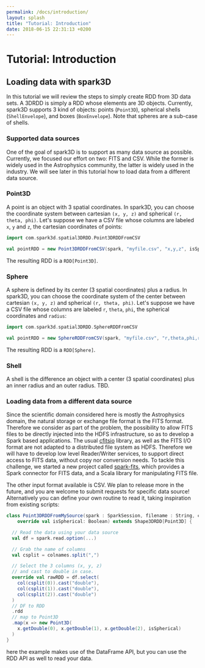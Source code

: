 ```yaml
---
permalink: /docs/introduction/
layout: splash
title: "Tutorial: Introduction"
date: 2018-06-15 22:31:13 +0200
---
```


# Tutorial: Introduction

## Loading data with spark3D

In this tutorial we will review the steps to simply create RDD from 3D data sets. A 3DRDD is simply a RDD whose elements are 3D objects. Currently, spark3D supports 3 kind of objects: points (`Point3D`), spherical shells (`ShellEnvelope`), and boxes (`BoxEnvelope`). Note that spheres are a sub-case of shells.

### Supported data sources

One of the goal of spark3D is to support as many data source as possible. Currently, we focused our effort on two: FITS and CSV. While the former is widely used in the Astrophysics community, the latter is widely used in the industry. We will see later in this tutorial how to load data from a different data source.

### Point3D

A point is an object with 3 spatial coordinates. In spark3D, you can choose the coordinate system between cartesian `(x, y, z)` and spherical `(r, theta, phi)`. Let's suppose we have a CSV file whose columns are labeled `x`, `y` and `z`, the cartesian coordinates of points:

```scala
import com.spark3d.spatial3DRDD.Point3DRDDFromCSV

val pointRDD = new Point3DRDDFromCSV(spark, "myfile.csv", "x,y,z", isSpherical=false)
```

The resulting RDD is a `RDD[Point3D]`.

### Sphere

A sphere is defined by its center (3 spatial coordinates) plus a radius.
In spark3D, you can choose the coordinate system of the center between cartesian `(x, y, z)` and spherical `(r, theta, phi)`. Let's suppose we have a CSV file whose columns are labeled `r`, `theta`, `phi`, the spherical coordinates and `radius`:

```scala
import com.spark3d.spatial3DRDD.SphereRDDFromCSV

val pointRDD = new SphereRDDFromCSV(spark, "myfile.csv", "r,theta,phi,radius", isSpherical=false)
```

The resulting RDD is a `RDD[Sphere]`.

### Shell

A shell is the difference an object with a center (3 spatial coordinates) plus an inner radius and an outer radius. TBD.


### Loading data from a different data source

Since the scientific domain considered here is mostly the Astrophysics domain,
the natural storage or exchange file format is the FITS format.
Therefore we consider as part of the problem, the possibility to allow FITS files
to be directly injected into the HDFS infrastructure, so as to develop a Spark based applications. The usual [cfitsio](https://heasarc.gsfc.nasa.gov/fitsio/fitsio.html) library, as well as the FITS I/O format are not adapted to a distributed file system as HDFS.
Therefore we will have to develop low level Reader/Writer services,
to support direct access to FITS data, without copy nor conversion needs.
To tackle this challenge, we started a new project called
[spark-fits](https://github.com/JulienPeloton/spark-fits), which provides a
Spark connector for FITS data, and a Scala library for manipulating FITS file.

The other input format available is CSV. We plan to release more in the future, and you are welcome to submit requests for specific data source!
Alternatively you can define your own routine to read it, taking inspiration from existing scripts:

```scala
class Point3DRDDFromMySource(spark : SparkSession, filename : String, colnames : String,
    override val isSpherical: Boolean) extends Shape3DRDD[Point3D] {

  // Read the data using your data source
  val df = spark.read.option(...)

  // Grab the name of columns
  val csplit = colnames.split(",")

  // Select the 3 columns (x, y, z)
  // and cast to double in case.
  override val rawRDD = df.select(
    col(csplit(0)).cast("double"),
    col(csplit(1)).cast("double"),
    col(csplit(2)).cast("double")
  )
  // DF to RDD
  .rdd
  // map to Point3D
  .map(x => new Point3D(
    x.getDouble(0), x.getDouble(1), x.getDouble(2), isSpherical)
  )
}

```

here the example makes use of the DataFrame API, but you can use the RDD API as well to read your data.

